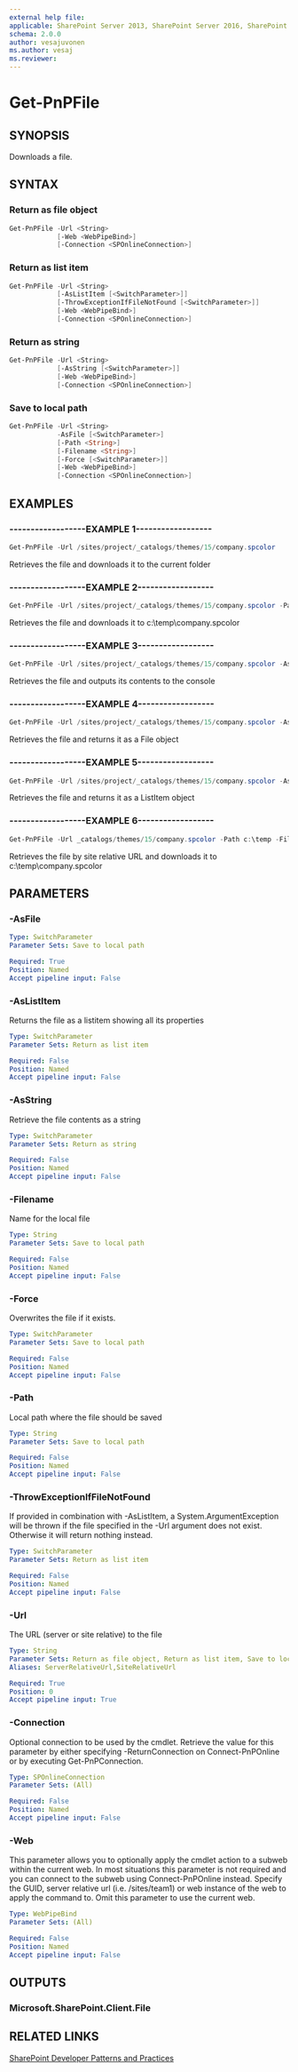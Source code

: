 ```yaml
---
external help file:
applicable: SharePoint Server 2013, SharePoint Server 2016, SharePoint Server 2019, SharePoint Online
schema: 2.0.0
author: vesajuvonen
ms.author: vesaj
ms.reviewer:
---
```

# Get-PnPFile

## SYNOPSIS
Downloads a file.

## SYNTAX 

### Return as file object
```powershell
Get-PnPFile -Url <String>
            [-Web <WebPipeBind>]
            [-Connection <SPOnlineConnection>]
```

### Return as list item
```powershell
Get-PnPFile -Url <String>
            [-AsListItem [<SwitchParameter>]]
            [-ThrowExceptionIfFileNotFound [<SwitchParameter>]]
            [-Web <WebPipeBind>]
            [-Connection <SPOnlineConnection>]
```

### Return as string
```powershell
Get-PnPFile -Url <String>
            [-AsString [<SwitchParameter>]]
            [-Web <WebPipeBind>]
            [-Connection <SPOnlineConnection>]
```

### Save to local path
```powershell
Get-PnPFile -Url <String>
            -AsFile [<SwitchParameter>]
            [-Path <String>]
            [-Filename <String>]
            [-Force [<SwitchParameter>]]
            [-Web <WebPipeBind>]
            [-Connection <SPOnlineConnection>]
```

## EXAMPLES

### ------------------EXAMPLE 1------------------
```powershell
Get-PnPFile -Url /sites/project/_catalogs/themes/15/company.spcolor
```

Retrieves the file and downloads it to the current folder

### ------------------EXAMPLE 2------------------
```powershell
Get-PnPFile -Url /sites/project/_catalogs/themes/15/company.spcolor -Path c:\temp -FileName company.spcolor -AsFile
```

Retrieves the file and downloads it to c:\temp\company.spcolor

### ------------------EXAMPLE 3------------------
```powershell
Get-PnPFile -Url /sites/project/_catalogs/themes/15/company.spcolor -AsString
```

Retrieves the file and outputs its contents to the console

### ------------------EXAMPLE 4------------------
```powershell
Get-PnPFile -Url /sites/project/_catalogs/themes/15/company.spcolor -AsFile
```

Retrieves the file and returns it as a File object

### ------------------EXAMPLE 5------------------
```powershell
Get-PnPFile -Url /sites/project/_catalogs/themes/15/company.spcolor -AsListItem
```

Retrieves the file and returns it as a ListItem object

### ------------------EXAMPLE 6------------------
```powershell
Get-PnPFile -Url _catalogs/themes/15/company.spcolor -Path c:\temp -FileName company.spcolor -AsFile
```

Retrieves the file by site relative URL and downloads it to c:\temp\company.spcolor

## PARAMETERS

### -AsFile


```yaml
Type: SwitchParameter
Parameter Sets: Save to local path

Required: True
Position: Named
Accept pipeline input: False
```

### -AsListItem
Returns the file as a listitem showing all its properties

```yaml
Type: SwitchParameter
Parameter Sets: Return as list item

Required: False
Position: Named
Accept pipeline input: False
```

### -AsString
Retrieve the file contents as a string

```yaml
Type: SwitchParameter
Parameter Sets: Return as string

Required: False
Position: Named
Accept pipeline input: False
```

### -Filename
Name for the local file

```yaml
Type: String
Parameter Sets: Save to local path

Required: False
Position: Named
Accept pipeline input: False
```

### -Force
Overwrites the file if it exists.

```yaml
Type: SwitchParameter
Parameter Sets: Save to local path

Required: False
Position: Named
Accept pipeline input: False
```

### -Path
Local path where the file should be saved

```yaml
Type: String
Parameter Sets: Save to local path

Required: False
Position: Named
Accept pipeline input: False
```

### -ThrowExceptionIfFileNotFound
If provided in combination with -AsListItem, a System.ArgumentException will be thrown if the file specified in the -Url argument does not exist. Otherwise it will return nothing instead.

```yaml
Type: SwitchParameter
Parameter Sets: Return as list item

Required: False
Position: Named
Accept pipeline input: False
```

### -Url
The URL (server or site relative) to the file

```yaml
Type: String
Parameter Sets: Return as file object, Return as list item, Save to local path, Return as string
Aliases: ServerRelativeUrl,SiteRelativeUrl

Required: True
Position: 0
Accept pipeline input: True
```

### -Connection
Optional connection to be used by the cmdlet. Retrieve the value for this parameter by either specifying -ReturnConnection on Connect-PnPOnline or by executing Get-PnPConnection.

```yaml
Type: SPOnlineConnection
Parameter Sets: (All)

Required: False
Position: Named
Accept pipeline input: False
```

### -Web
This parameter allows you to optionally apply the cmdlet action to a subweb within the current web. In most situations this parameter is not required and you can connect to the subweb using Connect-PnPOnline instead. Specify the GUID, server relative url (i.e. /sites/team1) or web instance of the web to apply the command to. Omit this parameter to use the current web.

```yaml
Type: WebPipeBind
Parameter Sets: (All)

Required: False
Position: Named
Accept pipeline input: False
```

## OUTPUTS

### Microsoft.SharePoint.Client.File

## RELATED LINKS

[SharePoint Developer Patterns and Practices](https://aka.ms/sppnp)
